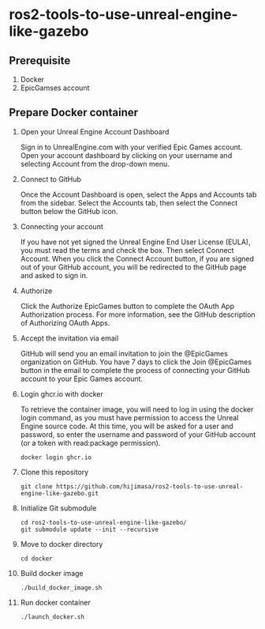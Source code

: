 # ros2-tools-to-use-unreal-engine-like-gazebo

## Prerequisite
1. Docker
1. EpicGamses account

## Prepare Docker container
1. Open your Unreal Engine Account Dashboard

   Sign in to UnrealEngine.com with your verified Epic Games account. Open your account dashboard by clicking on your username and selecting Account from the drop-down menu.

2. Connect to GitHub

   Once the Account Dashboard is open, select the Apps and Accounts tab from the sidebar. Select the Accounts tab, then select the Connect button below the GitHub icon.

3. Connecting your account

   If you have not yet signed the Unreal Engine End User License (EULA), you must read the terms and check the box. Then select Connect Account. When you click the Connect Account button, if you are signed out of your GitHub account, you will be redirected to the GitHub page and asked to sign in.

4. Authorize

   Click the Authorize EpicGames button to complete the OAuth App Authorization process. For more information, see the GitHub description of Authorizing OAuth Apps.

5. Accept the invitation via email

   GitHub will send you an email invitation to join the @EpicGames organization on GitHub. You have 7 days to click the Join @EpicGames button in the email to complete the process of connecting your GitHub account to your Epic Games account.

6. Login ghcr.io with docker

   To retrieve the container image, you will need to log in using the docker login command, as you must have permission to access the Unreal Engine source code.
   At this time, you will be asked for a user and password, so enter the username and password of your GitHub account (or a token with read:package permission).
   ```
   docker login ghcr.io
   ```

7. Clone this repository
   ```
   git clone https://github.com/hijimasa/ros2-tools-to-use-unreal-engine-like-gazebo.git
   ```
8. Initialize Git submodule
   ```
   cd ros2-tools-to-use-unreal-engine-like-gazebo/
   git submodule update --init --recursive
   ```
9. Move to docker directory
   ```
   cd docker
   ```
10. Build docker image
    ```
    ./build_docker_image.sh
    ```
11. Run docker container
    ```
    ./launch_docker.sh
    ```